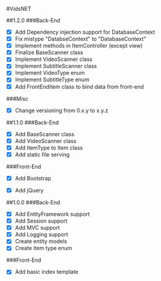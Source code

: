 #VidsNET

##1.2.0
###Back-End
- [x] Add Dependency injection support for DatabaseContext
- [x] Fix mistype "DatabseContext" to "DatabaseContext"
- [x] Implement methods in ItemController (except view)
- [x] Finalize BaseScanner class
- [x] Implement VideoScanner class
- [x] Implement SubtitleScanner class
- [x] Implement VideoType enum
- [x] Implement SubtitleType enum
- [x] Add FrontEndItem class to bind data from front-end

###Misc
- [x] Change versioning from 0.x.y to x.y.z

##1.1.0
###Back-End
- [x] Add BaseScanner class
- [x] Add VideoScanner class
- [x] Add ItemType to Item class
- [x] Add static file serving

###Front-End
- [x] Add Bootstrap 
- [x] Add jQuery


##1.0.0
###Back-End
- [x] Add EntityFramework support
- [x] Add Session support
- [x] Add MVC support
- [x] Add Logging support
- [x] Create entity models 
- [x] Create item type enum

###Front-End
- [x] Add basic index template